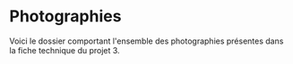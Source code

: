 # Photographies 

Voici le dossier comportant l'ensemble des photographies présentes dans la fiche technique du projet 3.
